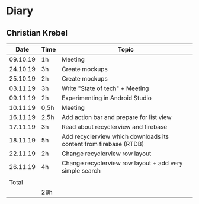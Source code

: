 # Diary

## Christian Krebel

| Date     | Time | Topic                                                        |
| -------- | ---- | ------------------------------------------------------------ |
| 09.10.19 | 1h   | Meeting                                                      |
| 24.10.19 | 3h   | Create mockups                                               |
| 25.10.19 | 2h   | Create mockups                                               |
| 03.11.19 | 3h   | Write "State of tech" + Meeting                              |
| 09.11.19 | 2h   | Experimenting in Android Studio                              |
| 10.11.19 | 0,5h | Meeting                                                      |
| 16.11.19 | 2,5h | Add action bar and prepare for list view                     |
| 17.11.19 | 3h   | Read about recyclerview and firebase                         |
| 18.11.19 | 5h   | Add recyclerview which downloads its content from firebase (RTDB) |
| 22.11.19 | 2h   | Change recyclerview row layout                               |
| 26.11.19 | 4h   | Change recyclerview row layout + add very simple search      |
|          |      |                                                              |
| Total    |      |                                                              |
|          | 28h  |                                                              |